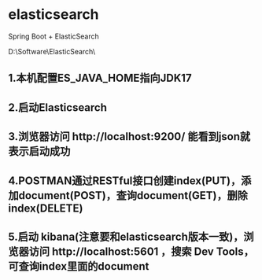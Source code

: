 # elasticsearch
Spring Boot + ElasticSearch

D:\Software\ElasticSearch\

## 1.本机配置ES_JAVA_HOME指向JDK17
## 2.启动Elasticsearch
## 3.浏览器访问 http://localhost:9200/ 能看到json就表示启动成功
## 4.POSTMAN通过RESTful接口创建index(PUT)，添加document(POST)，查询document(GET)，删除index(DELETE)
## 5.启动 kibana(注意要和elasticsearch版本一致)，浏览器访问 http://localhost:5601 ，搜索 Dev Tools，可查询index里面的document


